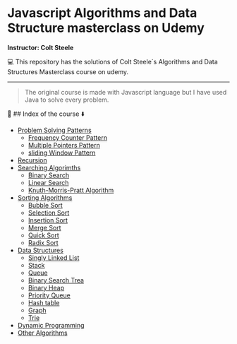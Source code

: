 # Javascript Algorithms and Data Structure masterclass on Udemy

**Instructor: Colt Steele**

:computer: This repository has the solutions of Colt Steele´s Algorithms and 
Data Structures Masterclass course on udemy. 

---
> The original course is made with Javascript language but I have used
Java to solve every problem.

:pencil: ## Index of the course :arrow_down:

- [Problem Solving Patterns](https://docs.oracle.com/javase/8/docs/api/javax/swing/package-summary.html)
    - [Frequency Counter Pattern](https://docs.oracle.com/javase/8/docs/api/javax/swing/package-summary.html)
    - [Multiple Pointers Pattern]()
    - [sliding Window Pattern]()
- [Recursion]()
- [Searching Algorimths]()
    - [Binary Search]()
    - [Linear Search]()
    - [Knuth-Morris-Pratt Algorithm]()
- [Sorting Algorithms]()
    - [Bubble Sort]()
    - [Selection Sort]()
    - [Insertion Sort]()
    - [Merge Sort]()
    - [Quick Sort]()
    - [Radix Sort]()
- [Data Structures]()
    - [Singly Linked List]()
    - [Stack]()
    - [Queue]()
    - [Binary Search Trea]()
    - [Binary Heap]()
    - [Priority Queue]()
    - [Hash table]()
    - [Graph]()
    - [Trie]()
- [Dynamic Programming]()
- [Other Algorithms]()